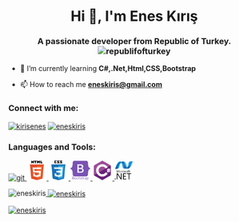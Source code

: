 <h1 align="center">Hi 👋, I'm Enes Kırış</h1>
<h3 align="center">A passionate developer from Republic of Turkey. <img src="https://upload.wikimedia.org/wikipedia/commons/thumb/b/b4/Flag_of_Turkey.svg/1920px-Flag_of_Turkey.svg.png" alt="republifofturkey" width="60" height="40"/> </h3>


- 🌱 I’m currently learning **C#,.Net,Html,CSS,Bootstrap**

- 📫 How to reach me **eneskiris@gmail.com**

<h3 align="left">Connect with me:</h3>
<p align="left">
<a href="https://twitter.com/kirisenes" target="blank"><img align="center" src="https://raw.githubusercontent.com/rahuldkjain/github-profile-readme-generator/master/src/images/icons/Social/twitter.svg" alt="kirisenes" height="30" width="40" /></a>
<a href="https://www.hackerrank.com/eneskiris" target="blank"><img align="center" src="https://raw.githubusercontent.com/rahuldkjain/github-profile-readme-generator/master/src/images/icons/Social/hackerrank.svg" alt="eneskiris" height="30" width="40" /></a>
</p>

<h3 align="left">Languages and Tools:</h3>
<p align="left"> </a> <a href="https://git-scm.com/" target="_blank" rel="noreferrer"> <img src="https://www.vectorlogo.zone/logos/git-scm/git-scm-icon.svg" alt="git" width="40" height="40"/> </a> <a href="https://www.w3.org/html/" target="_blank" rel="noreferrer"> <img src="https://raw.githubusercontent.com/devicons/devicon/master/icons/html5/html5-original-wordmark.svg" alt="html5" width="40" height="40"/> </a> </a> <a href="https://www.w3schools.com/css/" target="_blank" rel="noreferrer"> <img src="https://raw.githubusercontent.com/devicons/devicon/master/icons/css3/css3-original-wordmark.svg" alt="css3" width="40" height="40"/> </a><a href="https://getbootstrap.com" target="_blank" rel="noreferrer"> <img src="https://raw.githubusercontent.com/devicons/devicon/master/icons/bootstrap/bootstrap-plain-wordmark.svg" alt="bootstrap" width="40" height="40"/> </a> <a href="https://www.w3schools.com/cs/" target="_blank" rel="noreferrer"> <img src="https://raw.githubusercontent.com/devicons/devicon/master/icons/csharp/csharp-original.svg" alt="csharp" width="40" height="40"/>  <a href="https://dotnet.microsoft.com/" target="_blank" rel="noreferrer"> <img src="https://raw.githubusercontent.com/devicons/devicon/master/icons/dot-net/dot-net-original-wordmark.svg" alt="dotnet" width="40" height="40"/>  </p>

<p><img align="left" src="https://github-readme-stats.vercel.app/api/top-langs?username=eneskiris&show_icons=true&locale=en&layout=compact" alt="eneskiris" /></p>

<p>&nbsp;<img align="center" src="https://github-readme-stats.vercel.app/api?username=eneskiris&show_icons=true&locale=en" alt="eneskiris" /></p>

<p><img align="center" src="https://github-readme-streak-stats.herokuapp.com/?user=eneskiris&theme=default" alt="eneskiris" /></p>

